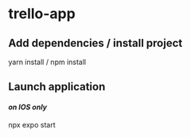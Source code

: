 # trello-app

## Add dependencies / install project 

yarn install / npm install 

## Launch application
#### *on IOS only*

npx expo start 


